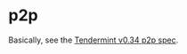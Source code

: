 # p2p

Basically, see the [Tendermint v0.34 p2p spec](https://github.com/tendermint/tendermint/blob/v0.34.x/p2p/README.md).
